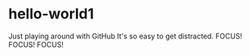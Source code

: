 # hello-world1
Just playing around with GitHub
It's so easy to get distracted. FOCUS! FOCUS! FOCUS!
